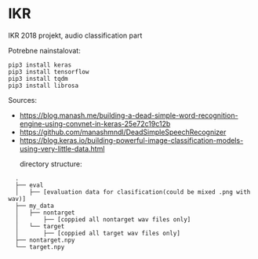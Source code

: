 # IKR
IKR 2018 projekt, audio classification part

Potrebne nainstalovat:
```
pip3 install keras
pip3 install tensorflow
pip3 install tqdm
pip3 install librosa
```

Sources:
- https://blog.manash.me/building-a-dead-simple-word-recognition-engine-using-convnet-in-keras-25e72c19c12b
- https://github.com/manashmndl/DeadSimpleSpeechRecognizer
- https://blog.keras.io/building-powerful-image-classification-models-using-very-little-data.html

      
directory structure:
```
  .
  ├── eval
  │   ├── [evaluation data for clasification(could be mixed .png with wav)]
  ├── my_data
  │   ├── nontarget
  │       ├── [coppied all nontarget wav files only]
  │   └── target
  │       ├── [coppied all target wav files only]
  ├── nontarget.npy
  └── target.npy
```